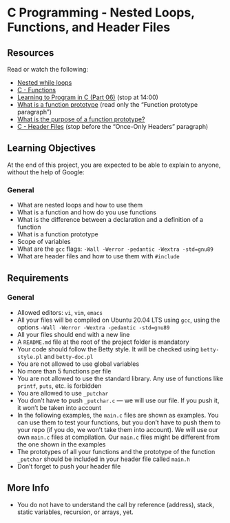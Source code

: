# C Programming - Nested Loops, Functions, and Header Files

## Resources <a name="Resources"></a>

Read or watch the following:

* [Nested while loops](https://intranet.hbtn.io/rltoken/XR1FqLCngwWdV5-sOcTkYA)
* [C - Functions](https://intranet.hbtn.io/rltoken/ZrhtaM9n50dtKqY7_oC9hQ)
* [Learning to Program in C (Part 06)](https://intranet.hbtn.io/rltoken/znVekiyJaZQ12d15MhS8fQ) (stop at 14:00)
* [What is a function prototype](https://intranet.hbtn.io/rltoken/5LM45CAPlfwlu5Q3eCctAg) (read only the “Function prototype paragraph”)
* [What is the purpose of a function prototype?](https://intranet.hbtn.io/rltoken/SuqVH2cku18AiywqUIrgVA)
* [C - Header Files](https://intranet.hbtn.io/rltoken/erpTD0m97ydWAVtyyGkbRA) (stop before the “Once-Only Headers” paragraph)

## Learning Objectives <a name="Learning-Objectives"></a>

At the end of this project, you are expected to be able to explain to anyone, without the help of Google:

### General

* What are nested loops and how to use them
* What is a function and how do you use functions
* What is the difference between a declaration and a definition of a function
* What is a function prototype
* Scope of variables
* What are the `gcc` flags: `-Wall -Werror -pedantic -Wextra -std=gnu89`
* What are header files and how to use them with `#include`

## Requirements <a name="Requirements"></a>

### General

* Allowed editors: `vi`, `vim`, `emacs`
* All your files will be compiled on Ubuntu 20.04 LTS using `gcc`, using the options `-Wall -Werror -Wextra -pedantic -std=gnu89`
* All your files should end with a new line
* A `README.md` file at the root of the project folder is mandatory
* Your code should follow the Betty style. It will be checked using `betty-style.pl` and `betty-doc.pl`
* You are not allowed to use global variables
* No more than 5 functions per file
* You are not allowed to use the standard library. Any use of functions like `printf`, `puts`, etc. is forbidden
* You are allowed to use `_putchar`
* You don’t have to push `_putchar.c` — we will use our file. If you push it, it won’t be taken into account
* In the following examples, the `main.c` files are shown as examples. You can use them to test your functions, but you don’t have to push them to your repo (if you do, we won’t take them into account). We will use our own `main.c` files at compilation. Our `main.c` files might be different from the one shown in the examples
* The prototypes of all your functions and the prototype of the function `_putchar` should be included in your header file called `main.h`
* Don’t forget to push your header file

## More Info

* You do not have to understand the call by reference (address), stack, static variables, recursion, or arrays, yet.
